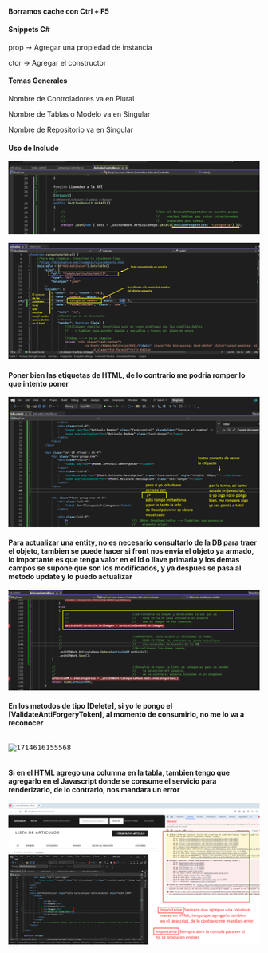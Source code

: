 #### Borramos cache con Ctrl + F5

#### Snippets C#

prop -> Agregar una propiedad de instancia

ctor -> Agregar el constructor

#### Temas Generales

Nombre de Controladores va en Plural

Nombre de Tablas o Modelo va en Singular

Nombre de Repositorio va en Singular

#### **Uso de Include**

![1714342084289](image/ImportanteARecordar/1714342084289.png)

![1714342796409](image/README/1714342796409.png)

#### Poner bien las etiquetas de HTML, de lo contrario me podria romper lo que intento poner

![1714606424345](image/README/1714606424345.png)

#### Para actualizar una entity, no es necesario consultarlo de la DB para traer el objeto, tambien se puede hacer si front nos envia el objeto ya armado, lo importante es que tenga valor en el Id o llave primaria y los demas campos se supone que son los modificados, y ya despues se pasa al metodo update y lo puedo actualizar

![1714611904762](image/ImportanteARecordar/1714611904762.png)

#### En los metodos de tipo [Delete], si yo le pongo el [ValidateAntiForgeryToken], al momento de consumirlo, no me lo va a reconocer

<pre class="vditor-reset" placeholder="" contenteditable="true" spellcheck="false"><p data-block="0"><img src="https://file+.vscode-resource.vscode-cdn.net/c%3A/Users/Cesar%20Garcia/source/UdemyAspNetMVC/Proyecto2/UDY-MasterAspNetMvc-02BlogCore/image/README/1714616155568.png" alt="1714616155568"/></p></pre>

#### Si en el HTML agrego una columna en la tabla, tambien tengo que agregarlo en el Javascript donde se consume el servicio para renderizarlo, de lo contrario, nos mandara un error

![1714616838211](image/ImportanteARecordar/1714616838211.png)
